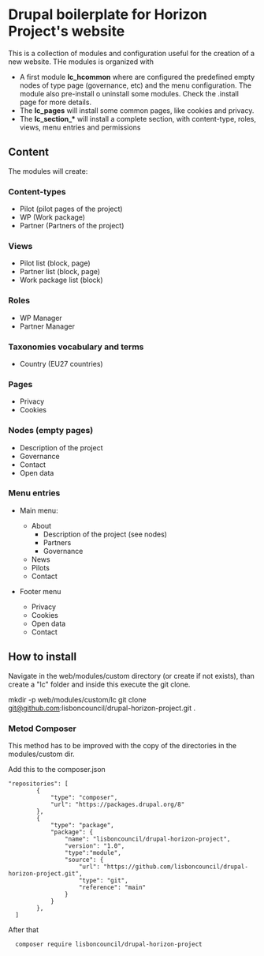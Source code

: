# Drupal boilerplate for Horizon Project's website

This is a collection of modules and configuration useful for the creation of a new website.
THe modules is organized with 
- A first module **lc_hcommon** where are configured the predefined empty nodes of type page (governance, etc) and the menu configuration. The module also pre-install o uninstall some modules. Check the .install page for more details.
- The **lc_pages** will install some common pages, like cookies and privacy.
- The **lc_section_\*** will install a complete section, with content-type, roles, views, menu entries and permissions

## Content

The modules will create:

### Content-types
- Pilot (pilot pages of the project)
- WP (Work package)
- Partner (Partners of the project)

### Views
- Pilot list (block, page)
- Partner list (block, page)
- Work package list (block)

### Roles
- WP Manager
- Partner Manager

### Taxonomies vocabulary and terms
- Country (EU27 countries)

### Pages
- Privacy
- Cookies

### Nodes (empty pages)
- Description of the project
- Governance
- Contact
- Open data

### Menu entries

- Main menu:
  - About
    - Description of the project (see nodes)
    - Partners
    - Governance
  - News
  - Pilots
  - Contact
  
- Footer menu
  - Privacy
  - Cookies
  - Open data
  - Contact 

## How to install

Navigate in the web/modules/custom directory (or create if not exists),
than create a "lc" folder and inside this execute the git clone.

mkdir -p web/modules/custom/lc
git clone git@github.com:lisboncouncil/drupal-horizon-project.git . 


### Metod Composer

This method has to be improved with the copy of the directories in the modules/custom dir.

Add this to the composer.json

```
"repositories": [
        {
            "type": "composer",
            "url": "https://packages.drupal.org/8"
        },
        {
            "type": "package",
            "package": {
                "name": "lisboncouncil/drupal-horizon-project",
                "version": "1.0",
                "type":"module",
                "source": {
                    "url": "https://github.com/lisboncouncil/drupal-horizon-project.git",
                    "type": "git",
                    "reference": "main"
                }
            }
        },
  ]
```
  
  After that
  
```
  composer require lisboncouncil/drupal-horizon-project
```
